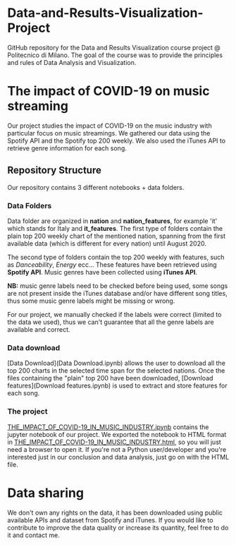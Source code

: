 # Data-and-Results-Visualization-Project

GitHub repository for the Data and Results Visualization course project @ Politecnico di Milano. The goal of the course was to provide the principles and rules of Data Analysis and Visualization.

# The impact of COVID-19 on music streaming

Our project studies the impact of COVID-19 on the music industry with particular focus on music streamings. We gathered our data using the Spotify API and the Spotify top 200 weekly. We also used the iTunes API to retrieve genre information for each song.


## Repository Structure

Our repository contains 3 different notebooks + data folders.

### Data Folders

Data folder are organized in **nation** and **nation_features**, for example 'it' which stands for Italy and **it_features**. The first type of folders contain the plain top 200 weekly chart of the mentioned nation, spanning from the first available data (which is different for every nation) until August 2020. 

The second type of folders contain the top 200 weekly with features, such as *Danceability*, *Energy* ecc... These features have been retrieved using **Spotify API**. Music genres have been collected using **iTunes API**. 

**NB:** music genre labels need to be checked before being used, some songs are not present inside the iTunes database and/or have different song titles, thus some music genre labels might be missing or wrong. 

For our project, we manually checked if the labels were correct (limited to the data we used), thus we can't guarantee that all the genre labels are available and correct.

### Data download

[Data Download](Data Download.ipynb) allows the user to download all the top 200 charts in the selected time span for the selected nations. Once the files containing the "plain" top 200 have been downloaded, [Download features](Download features.ipynb) is used to extract and store features for each song.

### The project
 [THE_IMPACT_OF_COVID-19_IN_MUSIC_INDUSTRY.ipynb](THE_IMPACT_OF_COVID-19_IN_MUSIC_INDUSTRY.ipynb) contains the jupyter notebook of our project. We exported the notebook to HTML format in  [THE_IMPACT_OF_COVID-19_IN_MUSIC_INDUSTRY.html](THE_IMPACT_OF_COVID-19_IN_MUSIC_INDUSTRY.html), so you will just need a browser to open it. 
 If you're not a Python user/developer and you're interested just in our conclusion and data analysis, just go on with the HTML file.
 
 # Data sharing
 We don't own any rights on the data, it has been downloaded using public available APIs and dataset from Spotify and iTunes. If you would like to contribute to improve the data quality or increase its quantity, feel free to do it and contact me. 
